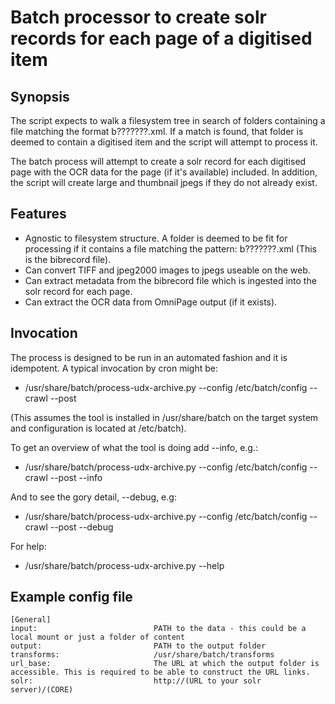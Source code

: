 # Batch processor to create solr records for each page of a digitised item

## Synopsis

The script expects to walk a filesystem tree in search of folders containing a file matching
the format b???????.xml. If a match is found, that folder is deemed to contain a digitised
item and the script will attempt to process it.

The batch process will attempt to create a solr record for each digitised page with the OCR
data for the page (if it's available) included. In addition, the script will create large and
thumbnail jpegs if they do not already exist.

## Features
* Agnostic to filesystem structure. A folder is deemed to be fit for processing if it contains
  a file matching the pattern: b???????.xml (This is the bibrecord file).
* Can convert TIFF and jpeg2000 images to jpegs useable on the web.
* Can extract metadata from the bibrecord file which is ingested into the solr record for each page.
* Can extract the OCR data from OmniPage output (if it exists).

## Invocation

The process is designed to be run in an automated fashion and it is idempotent. A typical invocation
by cron might be:
* /usr/share/batch/process-udx-archive.py --config /etc/batch/config --crawl --post

(This assumes the tool is installed in /usr/share/batch on the target system and configuration is located
at /etc/batch).

To get an overview of what the tool is doing add --info, e.g.:
* /usr/share/batch/process-udx-archive.py --config /etc/batch/config --crawl --post --info

And to see the gory detail, --debug, e.g:
* /usr/share/batch/process-udx-archive.py --config /etc/batch/config --crawl --post --debug

For help:
* /usr/share/batch/process-udx-archive.py --help

## Example config file

    [General]
    input:                          PATH to the data - this could be a local mount or just a folder of content
    output:                         PATH to the output folder
    transforms:                     /usr/share/batch/transforms
    url_base:                       The URL at which the output folder is accessible. This is required to be able to construct the URL links.
    solr:                           http://(URL to your solr server)/(CORE)



